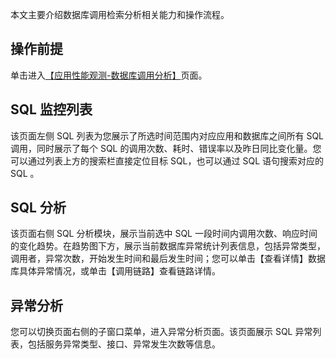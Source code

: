 本文主要介绍数据库调用检索分析相关能力和操作流程。

## 操作前提
单击进入[【应用性能观测-数据库调用分析】](https://console.cloud.tencent.com/apm/monitor/query)页面。

## SQL 监控列表
该页面左侧 SQL 列表为您展示了所选时间范围内对应应用和数据库之间所有 SQL 调用，同时展示了每个 SQL 的调用次数、耗时、错误率以及昨日同比变化量。您可以通过列表上方的搜索栏直接定位目标 SQL，也可以通过 SQL 语句搜索对应的 SQL 。

## SQL 分析
该页面右侧 SQL 分析模块，展示当前选中 SQL 一段时间内调用次数、响应时间的变化趋势。在趋势图下方，展示当前数据库异常统计列表信息，包括异常类型，调用者，异常次数，开始发生时间和最后发生时间；您可以单击【查看详情】数据库具体异常情况，或单击【调用链路】查看链路详情。

## 异常分析
您可以切换页面右侧的子窗口菜单，进入异常分析页面。该页面展示 SQL 异常列表，包括服务异常类型、接口、异常发生次数等信息。

